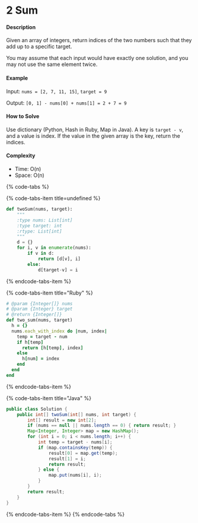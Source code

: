 # 2 Sum

#### Description

Given an array of integers, return indices of the two numbers such that they add up to a specific target.

You may assume that each input would have exactly one solution, and you may not use the same element twice.

#### Example
Input: `nums = [2, 7, 11, 15]`, `target = 9`

Output: `[0, 1] - nums[0] + nums[1] = 2 + 7 = 9`

#### How to Solve

Use dictionary (Python, Hash in Ruby, Map in Java).
A key is `target - v`, and a value is index.
If the value in the given array is the key, return the
indices.

#### Complexity

- Time: O(n)
- Space: O(n)

{% code-tabs %}

{% code-tabs-item title=undefined %}
```python
def twoSum(nums, target):
    """
    :type nums: List[int]
    :type target: int
    :rtype: List[int]
    """
    d = {}
    for i, v in enumerate(nums):
        if v in d:
            return [d[v], i]
        else:
            d[target-v] = i
```
{% endcode-tabs-item %}

{% code-tabs-item title="Ruby" %}
```ruby
# @param {Integer[]} nums
# @param {Integer} target
# @return {Integer[]}
def two_sum(nums, target)
  h = {}
  nums.each_with_index do |num, index|
    temp = target - num
    if h[temp]
      return [h[temp], index]
    else
      h[num] = index
    end
  end
end
```
{% endcode-tabs-item %}

{% code-tabs-item title="Java" %}
```java
public class Solution {
    public int[] twoSum(int[] nums, int target) {
        int[] result = new int[2];
        if (nums == null || nums.length == 0) { return result; }
        Map<Integer, Integer> map = new HashMap();
        for (int i = 0; i < nums.length; i++) {
            int temp = target - nums[i];
            if (map.containsKey(temp)) {
                result[0] = map.get(temp);
                result[1] = i;
                return result;
            } else {
                map.put(nums[i], i);
            }
        }
        return result;
    }
}
```
{% endcode-tabs-item %}
{% endcode-tabs %}
